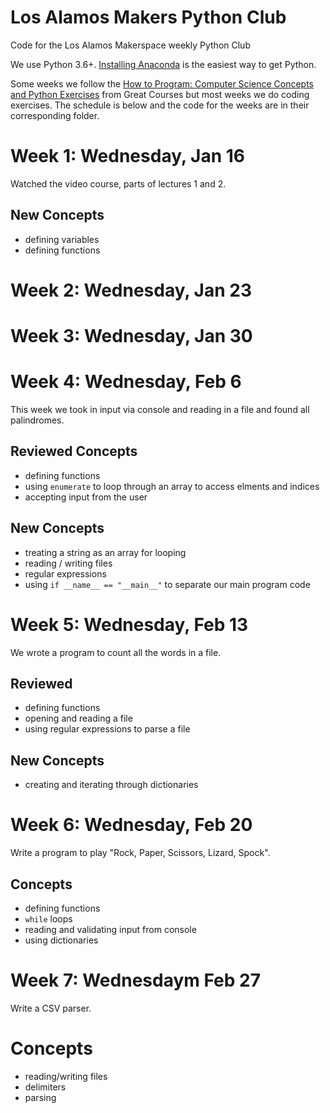 # Los Alamos Makers Python Club
Code for the Los Alamos Makerspace weekly Python Club

We use Python 3.6+. [Installing Anaconda](https://www.anaconda.com/) is the easiest way to get Python.

Some weeks we follow the [How to Program: Computer Science Concepts and Python Exercises](https://www.thegreatcourses.com/courses/how-to-program-computer-science-concepts-and-python-exercises.html) from Great Courses but most weeks we do coding exercises. The schedule is below and the code for the weeks are in their corresponding folder.

# Week 1: Wednesday, Jan 16
Watched the video course, parts of lectures 1 and 2.

## New Concepts
* defining variables
* defining functions

# Week 2: Wednesday, Jan 23

# Week 3: Wednesday, Jan 30

# Week 4: Wednesday, Feb 6
This week we took in input via console and reading in a file and found all palindromes.

## Reviewed Concepts
* defining functions
* using ``enumerate`` to loop through an array to access elments and indices
* accepting input from the user

## New Concepts
* treating a string as an array for looping
* reading / writing files
* regular expressions
* using ``if __name__ == "__main__"`` to separate our main program code

# Week 5: Wednesday, Feb 13
We wrote a program to count all the words in a file.

## Reviewed 
* defining functions
* opening and reading a file
* using regular expressions to parse a file

## New Concepts  
* creating and iterating through dictionaries

# Week 6: Wednesday, Feb 20
Write a program to play "Rock, Paper, Scissors, Lizard, Spock". 

## Concepts
* defining functions
* ``while`` loops
* reading and validating input from console
* using dictionaries


# Week 7: Wednesdaym Feb 27
Write a CSV parser.

# Concepts
* reading/writing files
* delimiters
* parsing



